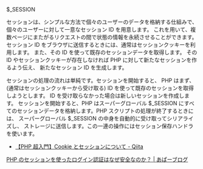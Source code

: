 $\_SESSION

セッションは、シンプルな方法で個々のユーザーのデータを格納する仕組みで、 個々のユーザーに対して一意なセッション ID を用意します。 これを用いて、複数ページにまたがるリクエストの間で状態の情報を永続させることができます。 セッション ID をブラウザに送信するときには、通常はセッションクッキーを利用します。 また、その ID を使って既存のセッションデータを取得します。 その ID やセッションクッキーが存在しなければ PHP に対して新たなセッションを作るよう伝え、 新たなセッション ID を生成します。

セッションの処理の流れは単純です。セッションを開始すると、 PHP はまず、(通常はセッションクッキーから受け取る) ID を使って既存のセッションを取得しようとします。 ID を受け取らなかった場合は新しいセッションを作成します。 セッションを開始すると、PHP はスーパーグローバル $\_SESSION にすべてのセッションデータを格納します。PHP スクリプトの処理が終了するときには、 スーパーグローバル $\_SESSION の中身を自動的に受け取ってシリアライズし、 ストレージに送信します。この一連の操作にはセッション保存ハンドラを使います。

- [【PHP 超入門】Cookie とセッションについて - Qiita](https://qiita.com/7968/items/ce03feb17c8eaa6e4672)

[PHP のセッションを使ったログイン認証はなぜ安全なのか？ | あぱーブログ](https://blog.apar.jp/php/12373/)
